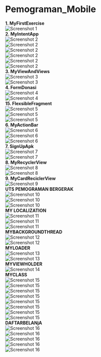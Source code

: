 # Pemograman_Mobile
<b>1. MyFirstExercise</b><br>
![Screenshot 1](/MyFirstExercise/ss.jpeg)<br>
<b>2. MyIntentApp</b><br>
![Screenshot 2](/MyIntentApp/Screensot/1.jpeg)<br>
![Screenshot 2](/MyIntentApp/Screensot/2.jpeg)<br>
![Screenshot 2](/MyIntentApp/Screensot/3.jpeg)<br>
![Screenshot 2](/MyIntentApp/Screensot/4.jpeg)<br>
![Screenshot 2](/MyIntentApp/Screensot/5.jpeg)<br>
![Screenshot 2](/MyIntentApp/Screensot/6.jpeg)<br>
<b>3. MyViewAndViews</b><br>
![Screenshot 3](/MyViewAndViews/screenshot1.jpeg)<br>
![Screenshot 3](/MyViewAndViews/screenshot2.jpeg)<br>
<b>4. FormDonasi</b><br>
![Screenshot 4](/formdonasi/s1.jpeg)<br>
![Screenshot 4](/formdonasi/s2.jpeg)<br>
<b>15. FlexsibleFragment</b><br>
![Screenshot 5](/FlexsibleFragments/1.jpeg)<br>
![Screenshot 5](/FlexsibleFragments/2.jpeg)<br>
![Screenshot 5](/FlexsibleFragments/3.jpeg)<br>
<b>6. MyActionBar</b><br>
![Screenshot 6](/MyActionBar/a.jpeg)<br>
![Screenshot 6](/MyActionBar/b.jpeg)<br>
![Screenshot 6](/MyActionBar/c.jpeg)<br>
<b>7. SignUpApk</b><br>
![Screenshot 7](/SignUpApk/s1.jpeg)<br>
![Screenshot 7](/SignUpApk/s2.jpeg)<br>
<b>8. MyRecyclerView</b><br>
![Screenshot 8](/MyRecyclerView/1.jpeg)<br>
![Screenshot 8](/MyRecyclerView/2.jpeg)<br>
<b>9. MyCardReciclerView</b><br>
![Screenshot 9](/MyCardRecyclerView/1.jpeg)<br>
<b>UTS PEMOGRAMAN BERGERAK</b><br>
![Screenshot 10](/tugas/1.jpeg)<br>
![Screenshot 10](/tugas/2.jpeg)<br>
![Screenshot 10](/tugas/3.jpeg)<br>
<b>MY LOCALIZATION</b><br>
![Screenshot 11](/MyLocalization/s1.jfif)<br>
![Screenshot 11](/MyLocalization/s2.jfif)<br>
![Screenshot 11](/MyLocalization/s3.jfif)<br>
<b>MYBACKGROUNDTHREAD</b><br>
![Screenshot 12](MyBackgroundThread/s1.jfif)<br>
![Screenshot 12](MyBackgroundThread/s2.jfif)<br>
<b>MYLOADER</b><br>
![Screenshot 13](MyLoader/s1.jfif)<br>
![Screenshot 13](MyLoader/s2.jfif)<br>
<b>MYVIEWHOLDER</b><br>
![Screenshot 14](MyViewHolder/s3.jfif)<br>
<b>MYCLASS</b><br>
![Screenshot 15](MyClass/s1.jfif)<br>
![Screenshot 15](MyClass/s2.jfif)<br>
![Screenshot 15](MyClass/s3.jfif)<br>
![Screenshot 15](MyClass/s4.jfif)<br>
![Screenshot 15](MyClass/s5.jfif)<br>
![Screenshot 15](MyClass/s6.jfif)<br>
![Screenshot 15](MyClass/s7.jfif)<br>
![Screenshot 15](MyClass/s8.jfif)<br>
<b>DAFTARBELANjA</b><br>
![Screenshot 16](DaftarBelanja/s1.jfif)<br>
![Screenshot 16](DaftarBelanja/s2.jfif)<br>
![Screenshot 16](DaftarBelanja/s3.jfif)<br>
![Screenshot 16](DaftarBelanja/s4.jpeg)<br>
![Screenshot 16](DaftarBelanja/s5.jpeg)<br>

